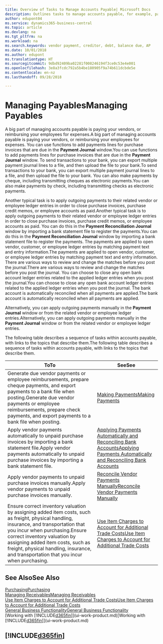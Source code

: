```yaml
---
title: Overview of Tasks to Manage Accounts Payable| Microsoft Docs
description: Outlines tasks to manage accounts payable, for example, paying creditors or applying outgoing payments to ledger entries to close invoices or credit memos.
author: edupont04
ms.service: dynamics365-business-central
ms.topic: article
ms.devlang: na
ms.tgt_pltfrm: na
ms.workload: na
ms.search.keywords: vendor payment, creditor, debt, balance due, AP
ms.date: 10/01/2018
ms.author: edupont
ms.translationtype: HT
ms.sourcegitcommit: 9dbd92409ba02281f008246194f3ce0c53e4e001
ms.openlocfilehash: 3e8a3fcdc792a5b4be180905f9a74b611dcbde5e
ms.contentlocale: en-nz
ms.lasthandoff: 09/28/2018

---
```

# <a name="managing-payables"></a><span data-ttu-id="e15d2-103">Managing Payables</span><span class="sxs-lookup"><span data-stu-id="e15d2-103">Managing Payables</span></span>

<span data-ttu-id="e15d2-104">A big part of managing accounts payable is paying your vendors, or reimbursing your employees for expenses.</span><span class="sxs-lookup"><span data-stu-id="e15d2-104">A big part of managing accounts payable is paying your vendors, or reimbursing your employees for expenses.</span></span> <span data-ttu-id="e15d2-105">You can use functions to add payments lines for purchase invoices that are due in the **Payment Journal** window.</span><span class="sxs-lookup"><span data-stu-id="e15d2-105">You can use functions to add payments lines for purchase invoices that are due in the **Payment Journal** window.</span></span> <span data-ttu-id="e15d2-106">To send transactions to your bank, you can export multiple payment journal lines to a file, and then upload the file to your bank.</span><span class="sxs-lookup"><span data-stu-id="e15d2-106">To send transactions to your bank, you can export multiple payment journal lines to a file, and then upload the file to your bank.</span></span> <span data-ttu-id="e15d2-107">You can also make payments by cheque, including transmitting cheques as electronic payments.</span><span class="sxs-lookup"><span data-stu-id="e15d2-107">You can also make payments by check, including transmitting checks as electronic payments.</span></span>

<span data-ttu-id="e15d2-108">Another typical task is to apply outgoing payments to their related vendor or employee ledger entries in order to close purchase invoices, purchase credit memos, or employee accounts as paid.</span><span class="sxs-lookup"><span data-stu-id="e15d2-108">Another typical task is to apply outgoing payments to their related vendor or employee ledger entries in order to close purchase invoices, purchase credit memos, or employee accounts as paid.</span></span> <span data-ttu-id="e15d2-109">You can do this in the **Payment Reconciliation Journal** window by importing a bank statement file to register the payments.</span><span class="sxs-lookup"><span data-stu-id="e15d2-109">You can do this in the **Payment Reconciliation Journal** window by importing a bank statement file to register the payments.</span></span> <span data-ttu-id="e15d2-110">The payments are applied to open vendor, customer, or employee ledger entries by matching payment text and entry information.</span><span class="sxs-lookup"><span data-stu-id="e15d2-110">The payments are applied to open vendor, customer, or employee ledger entries by matching payment text and entry information.</span></span> <span data-ttu-id="e15d2-111">There are various ways to review and change the matches before you post the journal.</span><span class="sxs-lookup"><span data-stu-id="e15d2-111">There are various ways to review and change the matches before you post the journal.</span></span> <span data-ttu-id="e15d2-112">You can choose to close any open bank account ledger entries related to the applied ledger entries when you post the journal.</span><span class="sxs-lookup"><span data-stu-id="e15d2-112">You can choose to close any open bank account ledger entries related to the applied ledger entries when you post the journal.</span></span> <span data-ttu-id="e15d2-113">The bank account is automatically reconciled when all payments are applied.</span><span class="sxs-lookup"><span data-stu-id="e15d2-113">The bank account is automatically reconciled when all payments are applied.</span></span>

<span data-ttu-id="e15d2-114">Alternatively, you can apply outgoing payments manually in the **Payment Journal** window or from the related vendor or employee ledger entries.</span><span class="sxs-lookup"><span data-stu-id="e15d2-114">Alternatively, you can apply outgoing payments manually in the **Payment Journal** window or from the related vendor or employee ledger entries.</span></span>

<span data-ttu-id="e15d2-115">The following table describes a sequence of tasks within accounts payable, with links to the topics that describe them.</span><span class="sxs-lookup"><span data-stu-id="e15d2-115">The following table describes a sequence of tasks within accounts payable, with links to the topics that describe them.</span></span>

| <span data-ttu-id="e15d2-116">To</span><span class="sxs-lookup"><span data-stu-id="e15d2-116">To</span></span> | <span data-ttu-id="e15d2-117">See</span><span class="sxs-lookup"><span data-stu-id="e15d2-117">See</span></span> |
| --- | --- |
| <span data-ttu-id="e15d2-118">Generate due vendor payments or employee reimbursements, prepare cheque payments, and export payments to a bank file when posting.</span><span class="sxs-lookup"><span data-stu-id="e15d2-118">Generate due vendor payments or employee reimbursements, prepare check payments, and export payments to a bank file when posting.</span></span> |[<span data-ttu-id="e15d2-119">Making Payments</span><span class="sxs-lookup"><span data-stu-id="e15d2-119">Making Payments</span></span>](payables-make-payments.md) |
| <span data-ttu-id="e15d2-120">Apply vendor payments automatically to unpaid purchase invoices by importing a bank statement file.</span><span class="sxs-lookup"><span data-stu-id="e15d2-120">Apply vendor payments automatically to unpaid purchase invoices by importing a bank statement file.</span></span> |[<span data-ttu-id="e15d2-121">Applying Payments Automatically and Reconciling Bank Accounts</span><span class="sxs-lookup"><span data-stu-id="e15d2-121">Applying Payments Automatically and Reconciling Bank Accounts</span></span>](receivables-apply-payments-auto-reconcile-bank-accounts.md) |
| <span data-ttu-id="e15d2-122">Apply vendor payments to unpaid purchase invoices manually.</span><span class="sxs-lookup"><span data-stu-id="e15d2-122">Apply vendor payments to unpaid purchase invoices manually.</span></span> |[<span data-ttu-id="e15d2-123">Reconcile Vendor Payments Manually</span><span class="sxs-lookup"><span data-stu-id="e15d2-123">Reconcile Vendor Payments Manually</span></span>](payables-how-apply-purchase-transactions-manually.md) |
|<span data-ttu-id="e15d2-124">Ensure correct inventory valuation by assigning added item costs, such as freight, physical handling, insurance, and transportation that you incur when purchasing.</span><span class="sxs-lookup"><span data-stu-id="e15d2-124">Ensure correct inventory valuation by assigning added item costs, such as freight, physical handling, insurance, and transportation that you incur when purchasing.</span></span>|[<span data-ttu-id="e15d2-125">Use Item Charges to Account for Additional Trade Costs</span><span class="sxs-lookup"><span data-stu-id="e15d2-125">Use Item Charges to Account for Additional Trade Costs</span></span>](payables-how-assign-item-charges.md)|

## <a name="see-also"></a><span data-ttu-id="e15d2-126">See Also</span><span class="sxs-lookup"><span data-stu-id="e15d2-126">See Also</span></span>
[<span data-ttu-id="e15d2-127">Purchasing</span><span class="sxs-lookup"><span data-stu-id="e15d2-127">Purchasing</span></span>](purchasing-manage-purchasing.md)  
[<span data-ttu-id="e15d2-128">Managing Receivables</span><span class="sxs-lookup"><span data-stu-id="e15d2-128">Managing Receivables</span></span>](receivables-manage-receivables.md)  
[<span data-ttu-id="e15d2-129">Use Item Charges to Account for Additional Trade Costs</span><span class="sxs-lookup"><span data-stu-id="e15d2-129">Use Item Charges to Account for Additional Trade Costs</span></span>](payables-how-assign-item-charges.md)  
[<span data-ttu-id="e15d2-130">General Business Functionality</span><span class="sxs-lookup"><span data-stu-id="e15d2-130">General Business Functionality</span></span>](ui-across-business-areas.md)  
<span data-ttu-id="e15d2-131">[Working with [!INCLUDE[d365fin](includes/d365fin_md.md)]](ui-work-product.md)</span><span class="sxs-lookup"><span data-stu-id="e15d2-131">[Working with [!INCLUDE[d365fin](includes/d365fin_md.md)]](ui-work-product.md)</span></span>

## [!INCLUDE[d365fin](includes/free_trial_md.md)]  

